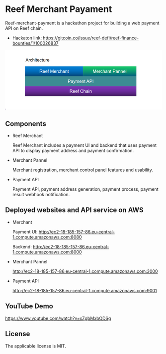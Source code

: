 # Reef Merchant Payament
Reef-merchant-payment is a hackathon project for building a web payment API on Reef chain.

- Hackaton link: https://gitcoin.co/issue/reef-defi/reef-finance-bounties/1/100026837

![](arch.png)


## Components
- Reef Merchant

    Reef Merchant includes a payment UI and backend that uses payment API to display payment address and payment confirmation.

- Merchant Pannel

    Merchant registration, merchant control panel features and usability.

- Payment API

    Payment API, payment address generation, payment process, payment result webhook notification.

 ## Deployed websites and API service on AWS
 - Merchant

    Payment UI: http://ec2-18-185-157-86.eu-central-1.compute.amazonaws.com:8080

    Backend: http://ec2-18-185-157-86.eu-central-1.compute.amazonaws.com:8000

- Merchant Pannel

    http://ec2-18-185-157-86.eu-central-1.compute.amazonaws.com:3000

- Payment API

    http://ec2-18-185-157-86.eu-central-1.compute.amazonaws.com:9001

## YouTube Demo
https://www.youtube.com/watch?v=xZgbMxbODSg


## License
The applicable license is MIT.





